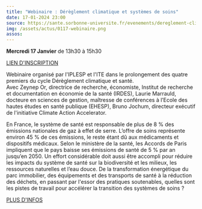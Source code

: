 ```yaml
---
title: "Webinaire : Dérèglement climatique et systèmes de soins"
date: 17-01-2024 23:00
source: https://sante.sorbonne-universite.fr/evenements/dereglement-climatique-et-systemes-de-soins
img: /assets/actus/0117-webinaire.png
assos:
---
```


__Mercredi 17 Janvier__ de 13h30 à 15h30

[LIEN D'INSCRIPTION](https://lime3-app2.sorbonne-universite.fr/index.php/679919)

Webinaire organisé par l'IPLESP et  l'ITE dans le prolongement des quatre premiers du cycle Dérèglement climatique et santé.  
Avec Zeynep Or, directrice de recherche, économiste, Institut de recherche et documentation en économie de la santé (IRDES), Laurie Marrauld, docteure en sciences de gestion, maîtresse de conférences à l’Ecole des hautes études en santé publique (EHESP), Bruno Jochum, directeur exécutif de l'initiative Climate Action Accelerator.

En France, le système de santé est responsable de plus de 8 % des émissions nationales de gaz à effet de serre. L’offre de soins représente environ 45 % de ces émissions, le reste étant dû aux médicaments et dispositifs médicaux. Selon le ministère de la santé, les Accords de Paris impliquent que le pays baisse ses émissions de santé de 5 % par an jusqu’en 2050. Un effort considérable doit aussi être accompli pour réduire les impacts du système de santé sur la biodiversité et les  milieux, les ressources naturelles et l’eau douce. De la transformation énergétique du parc immobilier, des équipements et des transports de santé à la réduction des déchets, en passant par l'essor des pratiques soutenables, quelles sont les pistes de travail pour accélérer la transition des systèmes de soins ?

[PLUS D'INFOS](https://sante.sorbonne-universite.fr/evenements/dereglement-climatique-et-systemes-de-soins)